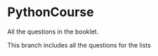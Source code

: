 # PythonCourse
All the questions in the booklet.

This branch includes all the questions for the lists
